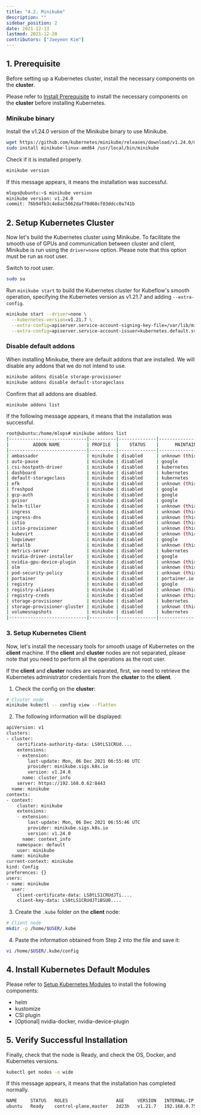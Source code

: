 ```yaml
---
title: "4.2. Minikube"
description: ""
sidebar_position: 2
date: 2021-12-13
lastmod: 2021-12-20
contributors: ["Jaeyeon Kim"]
---
```


## 1. Prerequisite

Before setting up a Kubernetes cluster, install the necessary components on the **cluster**.

Please refer to [Install Prerequisite](../../setup-kubernetes/install-prerequisite.md) to install the necessary components on the **cluster** before installing Kubernetes.

### Minikube binary

Install the v1.24.0 version of the Minikube binary to use Minikube.

```bash
wget https://github.com/kubernetes/minikube/releases/download/v1.24.0/minikube-linux-amd64
sudo install minikube-linux-amd64 /usr/local/bin/minikube
```

Check if it is installed properly.

```bash
minikube version
```

If this message appears, it means the installation was successful.

```bash
mlops@ubuntu:~$ minikube version
minikube version: v1.24.0
commit: 76b94fb3c4e8ac5062daf70d60cf03ddcc0a741b
```

## 2. Setup Kubernetes Cluster

Now let's build the Kubernetes cluster using Minikube.
To facilitate the smooth use of GPUs and communication between cluster and client, Minikube is run using the `driver=none` option. Please note that this option must be run as root user. 

Switch to root user.

```bash
sudo su
```

Run `minikube start` to build the Kubernetes cluster for Kubeflow's smooth operation, specifying the Kubernetes version as v1.21.7 and adding `--extra-config`.

```bash
minikube start --driver=none \
  --kubernetes-version=v1.21.7 \
  --extra-config=apiserver.service-account-signing-key-file=/var/lib/minikube/certs/sa.key \
  --extra-config=apiserver.service-account-issuer=kubernetes.default.svc
```

### Disable default addons

When installing Minikube, there are default addons that are installed. We will disable any addons that we do not intend to use.

```bash
minikube addons disable storage-provisioner
minikube addons disable default-storageclass
```

Confirm that all addons are disabled.

```bash
minikube addons list
```

If the following message appears, it means that the installation was successful.

```bash
root@ubuntu:/home/mlops# minikube addons list
|-----------------------------|----------|--------------|-----------------------|
|         ADDON NAME          | PROFILE  |    STATUS    |      MAINTAINER       |
|-----------------------------|----------|--------------|-----------------------|
| ambassador                  | minikube | disabled     | unknown (third-party) |
| auto-pause                  | minikube | disabled     | google                |
| csi-hostpath-driver         | minikube | disabled     | kubernetes            |
| dashboard                   | minikube | disabled     | kubernetes            |
| default-storageclass        | minikube | disabled     | kubernetes            |
| efk                         | minikube | disabled     | unknown (third-party) |
| freshpod                    | minikube | disabled     | google                |
| gcp-auth                    | minikube | disabled     | google                |
| gvisor                      | minikube | disabled     | google                |
| helm-tiller                 | minikube | disabled     | unknown (third-party) |
| ingress                     | minikube | disabled     | unknown (third-party) |
| ingress-dns                 | minikube | disabled     | unknown (third-party) |
| istio                       | minikube | disabled     | unknown (third-party) |
| istio-provisioner           | minikube | disabled     | unknown (third-party) |
| kubevirt                    | minikube | disabled     | unknown (third-party) |
| logviewer                   | minikube | disabled     | google                |
| metallb                     | minikube | disabled     | unknown (third-party) |
| metrics-server              | minikube | disabled     | kubernetes            |
| nvidia-driver-installer     | minikube | disabled     | google                |
| nvidia-gpu-device-plugin    | minikube | disabled     | unknown (third-party) |
| olm                         | minikube | disabled     | unknown (third-party) |
| pod-security-policy         | minikube | disabled     | unknown (third-party) |
| portainer                   | minikube | disabled     | portainer.io          |
| registry                    | minikube | disabled     | google                |
| registry-aliases            | minikube | disabled     | unknown (third-party) |
| registry-creds              | minikube | disabled     | unknown (third-party) |
| storage-provisioner         | minikube | disabled     | kubernetes            |
| storage-provisioner-gluster | minikube | disabled     | unknown (third-party) |
| volumesnapshots             | minikube | disabled     | kubernetes            |
|-----------------------------|----------|--------------|-----------------------|
```

### 3. Setup Kubernetes Client

Now, let's install the necessary tools for smooth usage of Kubernetes on the **client** machine. If the **client** and **cluster** nodes are not separated, please note that you need to perform all the operations as the root user.

If the **client** and **cluster** nodes are separated, first, we need to retrieve the Kubernetes administrator credentials from the **cluster** to the **client**.

1. Check the config on the **cluster**:

  ```bash
  # Cluster node
  minikube kubectl -- config view --flatten
  ```

2. The following information will be displayed:

  ```bash
  apiVersion: v1
  clusters:
  - cluster:
      certificate-authority-data: LS0tLS1CRUd....
      extensions:
      - extension:
          last-update: Mon, 06 Dec 2021 06:55:46 UTC
          provider: minikube.sigs.k8s.io
          version: v1.24.0
        name: cluster_info
      server: https://192.168.0.62:8443
    name: minikube
  contexts:
  - context:
      cluster: minikube
      extensions:
      - extension:
          last-update: Mon, 06 Dec 2021 06:55:46 UTC
          provider: minikube.sigs.k8s.io
          version: v1.24.0
        name: context_info
      namespace: default
      user: minikube
    name: minikube
  current-context: minikube
  kind: Config
  preferences: {}
  users:
  - name: minikube
    user:
      client-certificate-data: LS0tLS1CRUdJTi....
      client-key-data: LS0tLS1CRUdJTiBSU0....
  ```

3. Create the `.kube` folder on the **client** node:

  ```bash
  # Client node
  mkdir -p /home/$USER/.kube
  ```

4. Paste the information obtained from Step 2 into the file and save it:

  ```bash
  vi /home/$USER/.kube/config
  ```

## 4. Install Kubernetes Default Modules

Please refer to [Setup Kubernetes Modules](../../setup-kubernetes/install-kubernetes-module.md) to install the following components:

- helm
- kustomize
- CSI plugin
- [Optional] nvidia-docker, nvidia-device-plugin

## 5. Verify Successful Installation

Finally, check that the node is Ready, and check the OS, Docker, and Kubernetes versions.

```bash
kubectl get nodes -o wide
```

If this message appears, it means that the installation has completed normally.

```bash
NAME     STATUS   ROLES                  AGE     VERSION   INTERNAL-IP    EXTERNAL-IP   OS-IMAGE             KERNEL-VERSION     CONTAINER-RUNTIME
ubuntu   Ready    control-plane,master   2d23h   v1.21.7   192.168.0.75   <none>        Ubuntu 20.04.3 LTS   5.4.0-91-generic   docker://20.10.11
```
